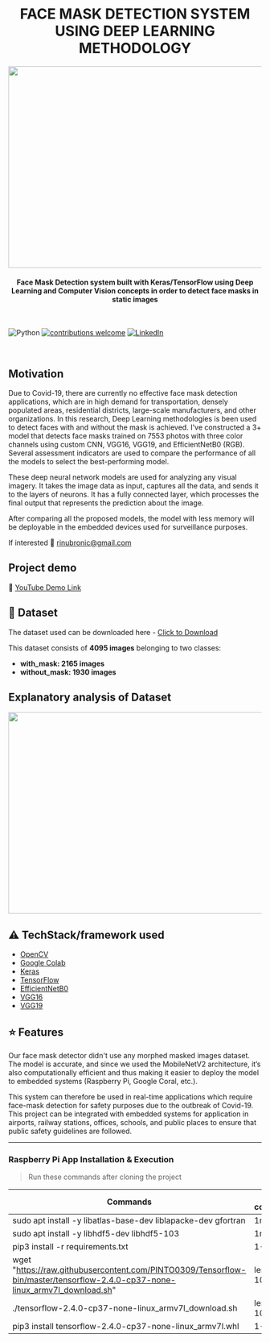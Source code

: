 <h1 align="center">FACE MASK DETECTION SYSTEM USING DEEP LEARNING METHODOLOGY</h1>

<div align= "center"><p align="center"><img src="https://i.ytimg.com/vi/JRmA9Baip0o/maxresdefault.jpg" width="700" height="400"></p>
  <h4>Face Mask Detection system built with Keras/TensorFlow using Deep Learning and Computer Vision concepts in order to detect face masks in static images </h4>
</div>

&nbsp;&nbsp;&nbsp;&nbsp;&nbsp;&nbsp;&nbsp;&nbsp;&nbsp;&nbsp;&nbsp;&nbsp;&nbsp;&nbsp;&nbsp;&nbsp;&nbsp;&nbsp;&nbsp;&nbsp;&nbsp;&nbsp;&nbsp;&nbsp;&nbsp;&nbsp;&nbsp;&nbsp;&nbsp;&nbsp;&nbsp;&nbsp;&nbsp;&nbsp;&nbsp;&nbsp;&nbsp;&nbsp;&nbsp;&nbsp;&nbsp;

![Python](https://img.shields.io/badge/python-v3.6+-blue.svg)
[![contributions welcome](https://img.shields.io/badge/contributions-welcome-brightgreen.svg?style=flat)](https://github.com/Rinub/FACE-MASK-DETECTION-SYSTEM-USING-DEEP-LEARNING-METHODOLOGY/blob/main/README.md)
[![LinkedIn](https://img.shields.io/badge/-LinkedIn-black.svg?style=flat-square&logo=linkedin&colorB=555)](https://www.linkedin.com/in/ibrahimrinub/)


&nbsp;&nbsp;&nbsp;&nbsp;&nbsp;&nbsp;&nbsp;&nbsp;&nbsp;&nbsp;&nbsp;&nbsp;&nbsp;&nbsp;&nbsp;&nbsp;&nbsp;&nbsp;&nbsp;&nbsp;&nbsp;&nbsp;&nbsp;&nbsp;&nbsp;&nbsp;&nbsp;&nbsp;&nbsp;&nbsp;&nbsp;&nbsp;&nbsp;&nbsp;&nbsp;



## Motivation
Due to Covid-19, there are currently no effective face mask detection applications, which are in high demand for transportation, densely populated areas, residential districts, large-scale manufacturers, and other organizations. In this research, Deep Learning methodologies is been used to detect faces with and without the mask is achieved. I've constructed a 3+ model that detects face masks trained on 7553 photos with three color channels using custom CNN, VGG16, VGG19, and EfficientNetB0 (RGB). Several assessment indicators are used to compare the performance of all the models to select the best-performing model.

These deep neural network models are used for analyzing any visual imagery. It takes the image data as input, captures all the data, and sends it to the layers of neurons. It has a fully connected layer, which processes the final output that represents the prediction about the image.

After comparing all the proposed models, the model with less memory will be deployable in the embedded devices used for surveillance purposes.
 

If interested :email: rinubronic@gmail.com

 
## Project demo
:movie_camera: [YouTube Demo Link](https://youtu.be/wYwW7gAYyxw)

## :file_folder: Dataset
The dataset used can be downloaded here - [Click to Download](https://github.com/chandrikadeb7/Face-Mask-Detection/tree/master/dataset)

This dataset consists of __4095 images__ belonging to two classes:
*	__with_mask: 2165 images__
*	__without_mask: 1930 images__

## Explanatory analysis of Dataset

<p align="center"><img src="https://www.pyimagesearch.com/wp-content/uploads/2020/04/face_mask_detection_dataset.jpg" width="700" height="400"></p>


## :warning: TechStack/framework used

- [OpenCV](https://opencv.org/)
- [Google Colab](https://colab.research.google.com/notebooks/intro.ipynb)
- [Keras](https://keras.io/)
- [TensorFlow](https://www.tensorflow.org/)
- [EfficientNetB0](https://arxiv.org/abs/1801.04381)
- [VGG16](https://arxiv.org/abs/1801.04381)
- [VGG19](https://arxiv.org/abs/1801.04381)

## :star: Features
Our face mask detector didn't use any morphed masked images dataset. The model is accurate, and since we used the MobileNetV2 architecture, it’s also computationally efficient and thus making it easier to deploy the model to embedded systems (Raspberry Pi, Google Coral, etc.).

This system can therefore be used in real-time applications which require face-mask detection for safety purposes due to the outbreak of Covid-19. This project can be integrated with embedded systems for application in airports, railway stations, offices, schools, and public places to ensure that public safety guidelines are followed.

---
### Raspberry Pi App Installation & Execution

> Run these commands after cloning the project

| Commands                                                                                                                     | Time to completion |
|------------------------------------------------------------------------------------------------------------------------------|--------------------|
| sudo apt install -y libatlas-base-dev liblapacke-dev gfortran                                                                | 1min               |
| sudo apt install -y libhdf5-dev libhdf5-103                                                                                  | 1min               |
| pip3 install -r requirements.txt                                                                                             | 1-3 mins           |
| wget "https://raw.githubusercontent.com/PINTO0309/Tensorflow-bin/master/tensorflow-2.4.0-cp37-none-linux_armv7l_download.sh" | less than 10 secs  |
| ./tensorflow-2.4.0-cp37-none-linux_armv7l_download.sh                                                                        | less than 10 secs  |
| pip3 install tensorflow-2.4.0-cp37-none-linux_armv7l.whl                                                                     | 1-3 mins           |


